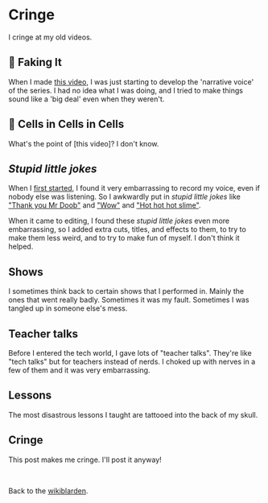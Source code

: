# Cringe

I cringe at my old videos.

## 🤡 Faking It

When I made [this video](https://youtu.be/rlO993Jbqpo), I was just starting to develop the 'narrative voice' of the series. I had no idea what I was doing, and I tried to make things sound like a 'big deal' even when they weren't.

## 🦠 Cells in Cells in Cells

What's the point of [this video]? I don't know.

## *Stupid little jokes*

When I [first started](https://youtu.be/zLP4ZwudAKs), I found it very embarrassing to record my voice, even if nobody else was listening. So I awkwardly put in *stupid little jokes* like ["Thank you Mr Doob"](https://youtu.be/2Gi8fdvmvqY) and ["Wow"](https://youtu.be/2Gi8fdvmvqY) and ["Hot hot hot slime"](https://youtu.be/2Gi8fdvmvqY).

When it came to editing, I found these *stupid little jokes* even more embarrassing, so I added extra cuts, titles, and effects to them, to try to make them less weird, and to try to make fun of myself. I don't think it helped.

## Shows

I sometimes think back to certain shows that I performed in. Mainly the ones that went really badly. Sometimes it was my fault. Sometimes I was tangled up in someone else's mess.

## Teacher talks

Before I entered the tech world, I gave lots of "teacher talks". They're like "tech talks" but for teachers instead of nerds. I choked up with nerves in a few of them and it was very embarrassing.

## Lessons

The most disastrous lessons I taught are tattooed into the back of my skull.

## Cringe

This post makes me cringe. I'll post it anyway!

<br>

Back to the [wikiblarden](/wikiblogarden).
